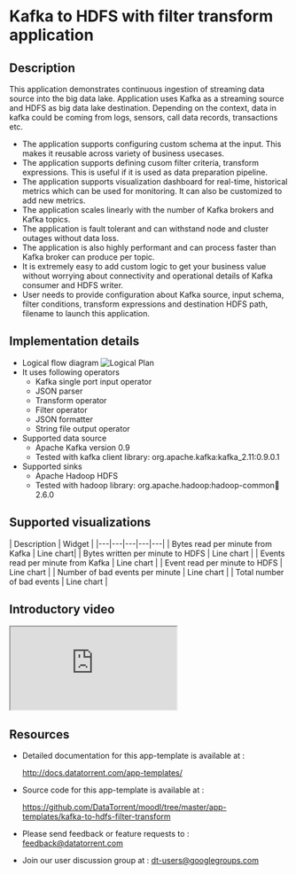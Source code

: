 # Kafka to HDFS with filter transform application

## Description

This application demonstrates continuous ingestion of streaming data source into the big data lake. Application uses Kafka as a streaming source and HDFS as big data lake destination. Depending on the context, data in kafka could be coming from logs, sensors, call data records, transactions etc.

- The application supports configuring custom schema at the input. This makes it reusable across variety of business usecases.
- The application supports defining cusom filter criteria, transform expressions. This is useful if it is used as data preparation pipeline.
- The application supports visualization dashboard for real-time, historical metrics which can be used for monitoring. It can also be customized to add new metrics.
- The application scales linearly with the number of Kafka brokers and Kafka topics.
- The application is fault tolerant and can withstand node and cluster outages without data loss.
- The application is also highly performant and can process faster than Kafka broker can produce per topic.
- It is extremely easy to add custom logic to get your business value without worrying about connectivity and operational details of Kafka consumer and HDFS writer.
- User needs to provide configuration about Kafka source, input schema, filter conditions, transform expressions and destination HDFS path, filename to launch this application.

## Implementation details

- Logical flow diagram
   ![Logical Plan](https://logical-dag.png)
- It uses following operators
  - Kafka single port input operator
  - JSON parser
  - Transform operator
  - Filter operator
  - JSON formatter
  - String file output operator
- Supported data source
  - Apache Kafka version 0.9
  - Tested with kafka client library: org.apache.kafka:kafka_2.11:0.9.0.1
- Supported sinks
  - Apache Hadoop HDFS
  - Tested with hadoop library: org.apache.hadoop:hadoop-common:jar:2.6.0

## Supported visualizations

| Description  | Widget   |
|---|---|---|---|---|
| Bytes read per minute from Kafka  | Line chart|
| Bytes written per minute to HDFS | Line chart |
| Events read per minute from Kafka | Line chart |
| Event read per minute to HDFS  | Line chart  |
| Number of bad events per minute | Line chart  |
| Total number of bad events | Line chart  |

## Introductory video

<iframe src="https://www.youtube.com/watch?v=taHc_QJUfBg?enablejsapi=1" allowfullscreen="allowfullscreen" class="video" id="basicVideo" ga-track="basicVideo"></iframe>

## Resources

- Detailed documentation for this app-template is available at :

   <a
     href="http://docs.datatorrent.com/app-templates/0.10.0/"  class="docs" id="docs" ga-track="docs"
     target="_blank">http://docs.datatorrent.com/app-templates/</a>
- Source code for this app-template is available at :

    <a
     href="https://github.com/DataTorrent/moodI/tree/master/app-templates/kafka-to-hdfs-filter-transform"  class="github" id="github" ga-track="github" target="_blank">https://github.com/DataTorrent/moodI/tree/master/app-templates/kafka-to-hdfs-filter-transform</a>

- Please send feedback or feature requests to :
    <a href="mailto:feedback@datatorrent.com"  class="feedback" id="feedback" ga-track="feedback">feedback@datatorrent.com</a>

- Join our user discussion group at :
    <a href="mailto:dt-users@googlegroups.com"  class="maillist" id="maillist" ga-track="maillist">dt-users@googlegroups.com</a>
